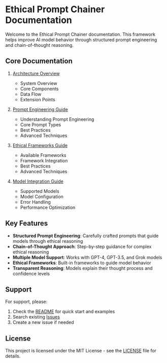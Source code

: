 # Ethical Prompt Chainer Documentation

Welcome to the Ethical Prompt Chainer documentation. This framework helps improve AI model behavior through structured prompt engineering and chain-of-thought reasoning.

## Core Documentation

1. [Architecture Overview](architecture.md)
   - System Overview
   - Core Components
   - Data Flow
   - Extension Points

2. [Prompt Engineering Guide](prompt_engineering.md)
   - Understanding Prompt Engineering
   - Core Prompt Types
   - Best Practices
   - Advanced Techniques

3. [Ethical Frameworks Guide](ethical_frameworks.md)
   - Available Frameworks
   - Framework Integration
   - Best Practices
   - Advanced Techniques

4. [Model Integration Guide](model_integration.md)
   - Supported Models
   - Model Configuration
   - Error Handling
   - Performance Optimization

## Key Features

- **Structured Prompt Engineering**: Carefully crafted prompts that guide models through ethical reasoning
- **Chain-of-Thought Approach**: Step-by-step guidance for complex ethical reasoning
- **Multiple Model Support**: Works with GPT-4, GPT-3.5, and Grok models
- **Ethical Frameworks**: Built-in frameworks to guide model behavior
- **Transparent Reasoning**: Models explain their thought process and confidence levels

## Support

For support, please:
1. Check the [README](../README.md) for quick start and examples
2. Search existing [Issues](https://github.com/yourusername/ethical-prompt-chainer/issues)
3. Create a new issue if needed

## License

This project is licensed under the MIT License - see the [LICENSE](../LICENSE) file for details. 